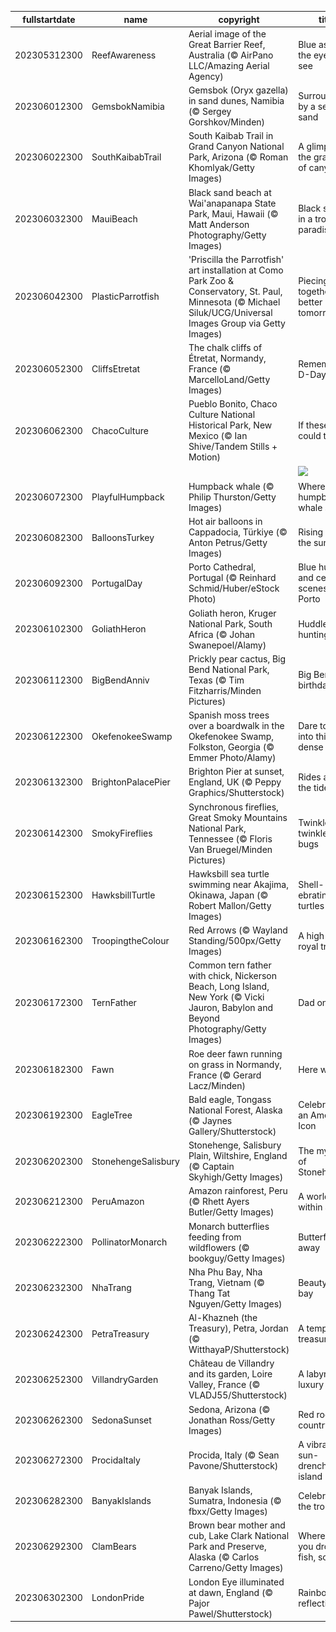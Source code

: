|fullstartdate|name|copyright|title|image|
|--|--|--|--|--|
202305312300|ReefAwareness|Aerial image of the Great Barrier Reef, Australia (© AirPano LLC/Amazing Aerial Agency)|Blue as far as the eye can see|![](/en-GB/2023/06/202305312300ReefAwareness.jpg)|
202306012300|GemsbokNamibia|Gemsbok (Oryx gazella) in sand dunes, Namibia (© Sergey Gorshkov/Minden)|Surrounded by a sea of sand|![](/en-GB/2023/06/202306012300GemsbokNamibia.jpg)|
202306022300|SouthKaibabTrail|South Kaibab Trail in Grand Canyon National Park, Arizona (© Roman Khomlyak/Getty Images)|A glimpse of the grandest of canyons|![](/en-GB/2023/06/202306022300SouthKaibabTrail.jpg)|
202306032300|MauiBeach|Black sand beach at Wai'anapanapa State Park, Maui, Hawaii (© Matt Anderson Photography/Getty Images)|Black sands in a tropical paradise|![](/en-GB/2023/06/202306032300MauiBeach.jpg)|
202306042300|PlasticParrotfish|'Priscilla the Parrotfish' art installation at Como Park Zoo & Conservatory, St. Paul, Minnesota (© Michael Siluk/UCG/Universal Images Group via Getty Images)|Piecing together a better tomorrow|![](/en-GB/2023/06/202306042300PlasticParrotfish.jpg)|
202306052300|CliffsEtretat|The chalk cliffs of Étretat, Normandy, France (© MarcelloLand/Getty Images)|Remembering D-Day|![](/en-GB/2023/06/202306052300CliffsEtretat.jpg)|
202306062300|ChacoCulture|Pueblo Bonito, Chaco Culture National Historical Park, New Mexico (© Ian Shive/Tandem Stills + Motion)|If these walls could talk...|![](/en-GB/2023/06/202306062300ChacoCulture.jpg)|
||||![](/en-GB/2023/06/.jpg)|
202306072300|PlayfulHumpback|Humpback whale (© Philip Thurston/Getty Images)|Where the humpback whale sings|![](/en-GB/2023/06/202306072300PlayfulHumpback.jpg)|
202306082300|BalloonsTurkey|Hot air balloons in Cappadocia, Türkiye (© Anton Petrus/Getty Images)|Rising with the sun|![](/en-GB/2023/06/202306082300BalloonsTurkey.jpg)|
202306092300|PortugalDay|Porto Cathedral, Portugal (© Reinhard Schmid/Huber/eStock Photo)|Blue hues and ceramic scenes of Porto|![](/en-GB/2023/06/202306092300PortugalDay.jpg)|
202306102300|GoliathHeron|Goliath heron, Kruger National Park, South Africa (© Johan Swanepoel/Alamy)|Huddled and hunting|![](/en-GB/2023/06/202306102300GoliathHeron.jpg)|
202306112300|BigBendAnniv|Prickly pear cactus, Big Bend National Park, Texas (© Tim Fitzharris/Minden Pictures)|Big Bend's birthday bash|![](/en-GB/2023/06/202306112300BigBendAnniv.jpg)|
202306122300|OkefenokeeSwamp|Spanish moss trees over a boardwalk in the Okefenokee Swamp, Folkston, Georgia (© Emmer Photo/Alamy)|Dare to delve into this dense swamp|![](/en-GB/2023/06/202306122300OkefenokeeSwamp.jpg)|
202306132300|BrightonPalacePier|Brighton Pier at sunset, England, UK (© Peppy Graphics/Shutterstock)|Rides above the tide|![](/en-GB/2023/06/202306132300BrightonPalacePier.jpg)|
202306142300|SmokyFireflies|Synchronous fireflies, Great Smoky Mountains National Park, Tennessee (© Floris Van Bruegel/Minden Pictures)|Twinkle twinkle, little bugs|![](/en-GB/2023/06/202306142300SmokyFireflies.jpg)|
202306152300|HawksbillTurtle|Hawksbill sea turtle swimming near Akajima, Okinawa, Japan (© Robert Mallon/Getty Images)|Shell-ebrating sea turtles|![](/en-GB/2023/06/202306152300HawksbillTurtle.jpg)|
202306162300|TroopingtheColour|Red Arrows (© Wayland Standing/500px/Getty Images)|A high-flying royal tradition|![](/en-GB/2023/06/202306162300TroopingtheColour.jpg)|
202306172300|TernFather|Common tern father with chick, Nickerson Beach, Long Island, New York (© Vicki Jauron, Babylon and Beyond Photography/Getty Images)|Dad on duty|![](/en-GB/2023/06/202306172300TernFather.jpg)|
202306182300|Fawn|Roe deer fawn running on grass in Normandy, France (© Gerard Lacz/Minden)|Here we go!|![](/en-GB/2023/06/202306182300Fawn.jpg)|
202306192300|EagleTree|Bald eagle, Tongass National Forest, Alaska (© Jaynes Gallery/Shutterstock)|Celebrating an American Icon|![](/en-GB/2023/06/202306192300EagleTree.jpg)|
202306202300|StonehengeSalisbury|Stonehenge, Salisbury Plain, Wiltshire, England (© Captain Skyhigh/Getty Images)|The mystery of Stonehenge|![](/en-GB/2023/06/202306202300StonehengeSalisbury.jpg)|
202306212300|PeruAmazon|Amazon rainforest, Peru (© Rhett Ayers Butler/Getty Images)|A world within a world|![](/en-GB/2023/06/202306212300PeruAmazon.jpg)|
202306222300|PollinatorMonarch|Monarch butterflies feeding from wildflowers (© bookguy/Getty Images)|Butterfly, fly away|![](/en-GB/2023/06/202306222300PollinatorMonarch.jpg)|
202306232300|NhaTrang|Nha Phu Bay, Nha Trang, Vietnam (© Thang Tat Nguyen/Getty Images)|Beauty by the bay|![](/en-GB/2023/06/202306232300NhaTrang.jpg)|
202306242300|PetraTreasury|Al-Khazneh (the Treasury), Petra, Jordan (© WitthayaP/Shutterstock)|A temple to treasure|![](/en-GB/2023/06/202306242300PetraTreasury.jpg)|
202306252300|VillandryGarden|Château de Villandry and its garden, Loire Valley, France (© VLADJ55/Shutterstock)|A labyrinth of luxury|![](/en-GB/2023/06/202306252300VillandryGarden.jpg)|
202306262300|SedonaSunset|Sedona, Arizona (© Jonathan Ross/Getty Images)|Red rock country|![](/en-GB/2023/06/202306262300SedonaSunset.jpg)|
202306272300|ProcidaItaly|Procida, Italy (© Sean Pavone/Shutterstock)|A vibrant, sun-drenched island|![](/en-GB/2023/06/202306272300ProcidaItaly.jpg)|
202306282300|BanyakIslands|Banyak Islands, Sumatra, Indonesia (© fbxx/Getty Images)|Celebrating the tropics|![](/en-GB/2023/06/202306282300BanyakIslands.jpg)|
202306292300|ClamBears|Brown bear mother and cub, Lake Clark National Park and Preserve, Alaska (© Carlos Carreno/Getty Images)|Where did you drop the fish, son?|![](/en-GB/2023/06/202306292300ClamBears.jpg)|
202306302300|LondonPride|London Eye illuminated at dawn, England (© Pajor Pawel/Shutterstock)|Rainbow reflection|![](/en-GB/2023/06/202306302300LondonPride.jpg)|
